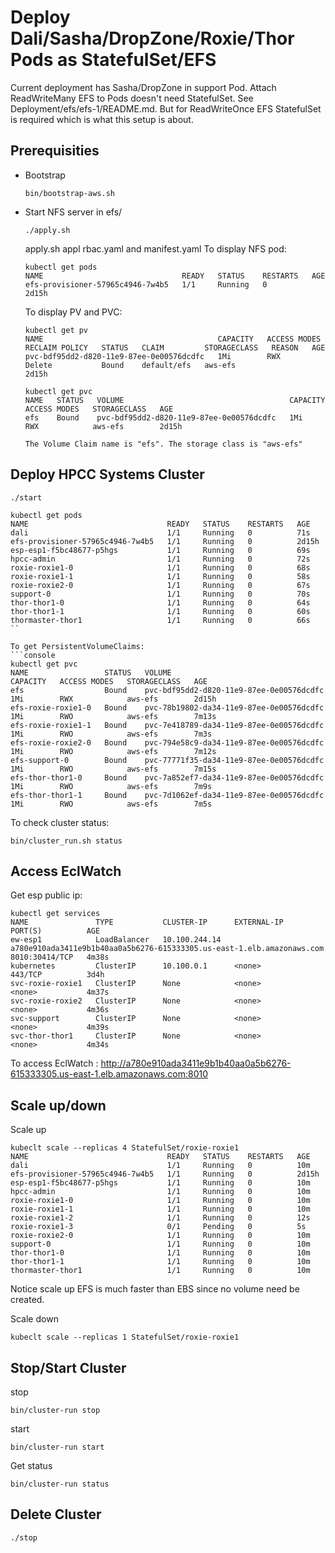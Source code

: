 # Deploy Dali/Sasha/DropZone/Roxie/Thor Pods as StatefulSet/EFS

Current deployment has Sasha/DropZone in support Pod.
Attach ReadWriteMany EFS to Pods doesn't need StatefulSet. See Deployment/efs/efs-1/README.md. But for ReadWriteOnce EFS StatefulSet is required which is what this setup is about.


## Prerequisities
- Bootstrap
  ```console
  bin/bootstrap-aws.sh
  ```
- Start NFS server
  in efs/
  ```console
  ./apply.sh
  ```
  apply.sh appl rbac.yaml and manifest.yaml
  To display NFS pod:
  ```console
  kubectl get pods
  NAME                               READY   STATUS    RESTARTS   AGE
  efs-provisioner-57965c4946-7w4b5   1/1     Running   0          2d15h
  ```
  To display PV and PVC:
  ```console
  kubectl get pv
  NAME                                       CAPACITY   ACCESS MODES   RECLAIM POLICY   STATUS   CLAIM         STORAGECLASS   REASON   AGE
  pvc-bdf95dd2-d820-11e9-87ee-0e00576dcdfc   1Mi        RWX            Delete           Bound    default/efs   aws-efs                 2d15h

  kubectl get pvc
  NAME   STATUS   VOLUME                                     CAPACITY   ACCESS MODES   STORAGECLASS   AGE
  efs    Bound    pvc-bdf95dd2-d820-11e9-87ee-0e00576dcdfc   1Mi        RWX            aws-efs        2d15h

  The Volume Claim name is "efs". The storage class is "aws-efs"

## Deploy HPCC Systems Cluster
```console
./start
```
```console
kubectl get pods
NAME                               READY   STATUS    RESTARTS   AGE
dali                               1/1     Running   0          71s
efs-provisioner-57965c4946-7w4b5   1/1     Running   0          2d15h
esp-esp1-f5bc48677-p5hgs           1/1     Running   0          69s
hpcc-admin                         1/1     Running   0          72s
roxie-roxie1-0                     1/1     Running   0          68s
roxie-roxie1-1                     1/1     Running   0          58s
roxie-roxie2-0                     1/1     Running   0          67s
support-0                          1/1     Running   0          70s
thor-thor1-0                       1/1     Running   0          64s
thor-thor1-1                       1/1     Running   0          60s
thormaster-thor1                   1/1     Running   0          66s
``

To get PersistentVolumeClaims:
```console
kubectl get pvc
NAME                 STATUS   VOLUME                                     CAPACITY   ACCESS MODES   STORAGECLASS   AGE
efs                  Bound    pvc-bdf95dd2-d820-11e9-87ee-0e00576dcdfc   1Mi        RWX            aws-efs        2d15h
efs-roxie-roxie1-0   Bound    pvc-78b19802-da34-11e9-87ee-0e00576dcdfc   1Mi        RWO            aws-efs        7m13s
efs-roxie-roxie1-1   Bound    pvc-7e418789-da34-11e9-87ee-0e00576dcdfc   1Mi        RWO            aws-efs        7m3s
efs-roxie-roxie2-0   Bound    pvc-794e58c9-da34-11e9-87ee-0e00576dcdfc   1Mi        RWO            aws-efs        7m12s
efs-support-0        Bound    pvc-77771f35-da34-11e9-87ee-0e00576dcdfc   1Mi        RWO            aws-efs        7m15s
efs-thor-thor1-0     Bound    pvc-7a852ef7-da34-11e9-87ee-0e00576dcdfc   1Mi        RWO            aws-efs        7m9s
efs-thor-thor1-1     Bound    pvc-7d1062ef-da34-11e9-87ee-0e00576dcdfc   1Mi        RWO            aws-efs        7m5s
```
To check cluster status:
```console
bin/cluster_run.sh status
```
## Access EclWatch
Get esp public ip:
```console
kubectl get services
NAME               TYPE           CLUSTER-IP      EXTERNAL-IP                                                              PORT(S)          AGE
ew-esp1            LoadBalancer   10.100.244.14   a780e910ada3411e9b1b40aa0a5b6276-615333305.us-east-1.elb.amazonaws.com   8010:30414/TCP   4m38s
kubernetes         ClusterIP      10.100.0.1      <none>                                                                   443/TCP          3d4h
svc-roxie-roxie1   ClusterIP      None            <none>                                                                   <none>           4m37s
svc-roxie-roxie2   ClusterIP      None            <none>                                                                   <none>           4m36s
svc-support        ClusterIP      None            <none>                                                                   <none>           4m39s
svc-thor-thor1     ClusterIP      None            <none>                                                                  <none>           4m34s
```

To access EclWatch : http://a780e910ada3411e9b1b40aa0a5b6276-615333305.us-east-1.elb.amazonaws.com:8010

## Scale up/down
Scale up
```console
kubeclt scale --replicas 4 StatefulSet/roxie-roxie1
NAME                               READY   STATUS    RESTARTS   AGE
dali                               1/1     Running   0          10m
efs-provisioner-57965c4946-7w4b5   1/1     Running   0          2d15h
esp-esp1-f5bc48677-p5hgs           1/1     Running   0          10m
hpcc-admin                         1/1     Running   0          10m
roxie-roxie1-0                     1/1     Running   0          10m
roxie-roxie1-1                     1/1     Running   0          10m
roxie-roxie1-2                     1/1     Running   0          12s
roxie-roxie1-3                     0/1     Pending   0          5s
roxie-roxie2-0                     1/1     Running   0          10m
support-0                          1/1     Running   0          10m
thor-thor1-0                       1/1     Running   0          10m
thor-thor1-1                       1/1     Running   0          10m
thormaster-thor1                   1/1     Running   0          10m
```
Notice scale up EFS is much faster than EBS since no volume need be created.

Scale down
```console
kubeclt scale --replicas 1 StatefulSet/roxie-roxie1
```
## Stop/Start Cluster
stop
```console
bin/cluster-run stop
```
start
```console
bin/cluster-run start
```

Get status
```console
bin/cluster-run status

```

## Delete Cluster ###
```console
./stop
```
